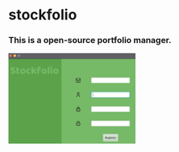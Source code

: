 # stockfolio
<h3>This is a open-source portfolio manager.</h3>

<picture>
  <img src="assets/demoImage0.png" alt="logo" width="50%">
</picture>